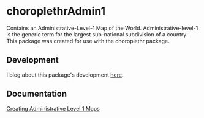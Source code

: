 choroplethrAdmin1
=================

Contains an Administrative-Level-1 Map of the World. Administrative-level-1 is the generic term for the largest sub-national 
subdivision of a country. This package was created for use with the choroplethr package.

## Development

I blog about this package's development [here](http://www.arilamstein.com/blog).

## Documentation

[Creating Administrative Level 1 Maps](http://rpubs.com/arilamstein/admin1)
